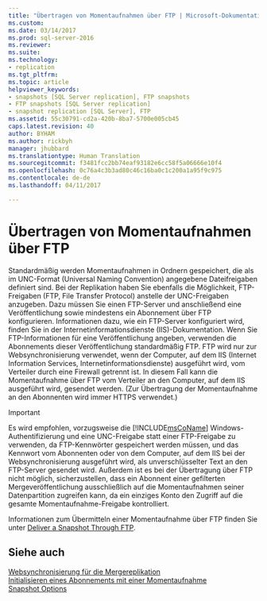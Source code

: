 ```yaml
---
title: "Übertragen von Momentaufnahmen über FTP | Microsoft-Dokumentation"
ms.custom: 
ms.date: 03/14/2017
ms.prod: sql-server-2016
ms.reviewer: 
ms.suite: 
ms.technology:
- replication
ms.tgt_pltfrm: 
ms.topic: article
helpviewer_keywords:
- snapshots [SQL Server replication], FTP snapshots
- FTP snapshots [SQL Server replication]
- snapshot replication [SQL Server], FTP
ms.assetid: 55c30791-cd2a-420b-8ba7-5700e005cb45
caps.latest.revision: 40
author: BYHAM
ms.author: rickbyh
manager: jhubbard
ms.translationtype: Human Translation
ms.sourcegitcommit: f3481fcc2bb74eaf93182e6cc58f5a06666e10f4
ms.openlocfilehash: 0c76a4c3b3ad80c46c16ba0c1c200a1a95f9c975
ms.contentlocale: de-de
ms.lasthandoff: 04/11/2017

---
```

# <a name="transfer-snapshots-through-ftp"></a>Übertragen von Momentaufnahmen über FTP
  Standardmäßig werden Momentaufnahmen in Ordnern gespeichert, die als im UNC-Format (Universal Naming Convention) angegebene Dateifreigaben definiert sind. Bei der Replikation haben Sie ebenfalls die Möglichkeit, FTP-Freigaben (FTP, File Transfer Protocol) anstelle der UNC-Freigaben anzugeben. Dazu müssen Sie einen FTP-Server und anschließend eine Veröffentlichung sowie mindestens ein Abonnement über FTP konfigurieren. Informationen dazu, wie ein FTP-Server konfiguriert wird, finden Sie in der Internetinformationsdienste (IIS)-Dokumentation. Wenn Sie FTP-Informationen für eine Veröffentlichung angeben, verwenden die Abonnements dieser Veröffentlichung standardmäßig FTP. FTP wird nur zur Websynchronisierung verwendet, wenn der Computer, auf dem IIS (Internet Information Services, Internetinformationsdienste) ausgeführt wird, vom Verteiler durch eine Firewall getrennt ist. In diesem Fall kann die Momentaufnahme über FTP vom Verteiler an den Computer, auf dem IIS ausgeführt wird, gesendet werden. (Zur Übertragung der Momentaufnahme an den Abonnenten wird immer HTTPS verwendet.)  
  
> [!IMPORTANT]  
>  Es wird empfohlen, vorzugsweise die [!INCLUDE[msCoName](../../includes/msconame-md.md)] Windows-Authentifizierung und eine UNC-Freigabe statt einer FTP-Freigabe zu verwenden, da FTP-Kennwörter gespeichert werden müssen, und das Kennwort vom Abonnenten oder von dem Computer, auf dem IIS bei der Websynchronisierung ausgeführt wird, als unverschlüsselter Text an den FTP-Server gesendet wird. Außerdem ist es bei der Übertragung über FTP nicht möglich, sicherzustellen, dass ein Abonnent einer gefilterten Mergeveröffentlichung ausschließlich auf die Momentaufnahmen seiner Datenpartition zugreifen kann, da ein einziges Konto den Zugriff auf die gesamte Momentaufnahme-Freigabe kontrolliert.  
  
 Informationen zum Übermitteln einer Momentaufnahme über FTP finden Sie unter [Deliver a Snapshot Through FTP](../../relational-databases/replication/publish/deliver-a-snapshot-through-ftp.md).  
  
## <a name="see-also"></a>Siehe auch  
 [Websynchronisierung für die Mergereplikation](../../relational-databases/replication/web-synchronization-for-merge-replication.md)   
 [Initialisieren eines Abonnements mit einer Momentaufnahme](../../relational-databases/replication/initialize-a-subscription-with-a-snapshot.md)   
 [Snapshot Options](../../relational-databases/replication/snapshot-options.md)  
  
  
